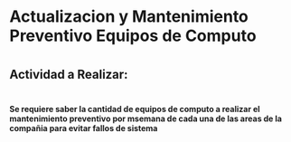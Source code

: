 # Actualizacion y Mantenimiento Preventivo Equipos de Computo
#
## Actividad a Realizar:
#
#### Se requiere saber la cantidad de equipos de computo a realizar el mantenimiento preventivo por msemana de cada una de las areas de la compañia para evitar fallos de sistema 

